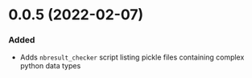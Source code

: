 
# 0.0.5 (2022-02-07)

### Added

- Adds `nbresult_checker` script listing pickle files containing complex python data types

